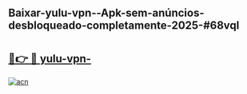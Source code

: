 ## Baixar-yulu-vpn--Apk-sem-anúncios-desbloqueado-completamente-2025-#68vql

# <h2><a href="https://ainizakaria.my?title=yulu-vpn-&ref=20M">🔗👉 🔴 yulu-vpn-</a></h2>

[![acn](https://github.com/user-attachments/assets/0f9c940e-d8b0-45ae-aac7-cd30a18b3e1c)](https://ainizakaria.my?title=yulu-vpn-&ref=20M)

